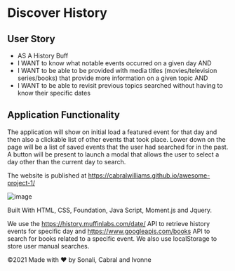 # Discover History

## User Story
- AS A History Buff
- I WANT to know what notable events occurred on a given day AND
- I WANT to be able to be provided with media titles (movies/television series/books) that provide more information on a given topic AND
- I WANT to be able to revisit previous topics searched without having to know their specific dates

## Application Functionality
The application will show on initial load a featured event for that day and then also a clickable list of other events that took place.  Lower down on the page will be a list of saved events that the user had searched for in the past.  A button will be present to launch a modal that allows the user to select a day other than the current day to search.

The website is published at https://cabralwilliams.github.io/awesome-project-1/

![image](https://user-images.githubusercontent.com/88918693/135539713-035a84e6-8ad4-400b-8509-d4f594f377e5.png)

Built With HTML, CSS, Foundation, Java Script, Moment.js and Jquery.

We use the https://history.muffinlabs.com/date/ API to retrieve history events  for specific day and https://www.googleapis.com/books API to search for books related to a specific event.
We also use localStorage to store user manual searches.

©️2021 Made with ❤️ by Sonali, Cabral and Ivonne
